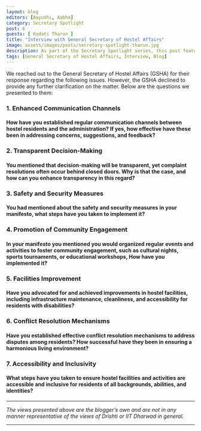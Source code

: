 ```yaml
---
layout: blog
editors: [Aayushi, Aabha]
category: Secretary Spotlight
post: 6
guests: [ Kodati Tharun ]
title: "Interview with General Secretary of Hostel Affairs"
image: assets/images/posts/secretary-spotlight-tharun.jpg
description: As part of the Secretary Spotlight series, this post features an interview with the General Secretary of Hostel Affairs covering questions regarding safety, accesibility and facilities. However, the GSHA provided brief responses and declined to offer any further explanations.
tags: [General Secretary of Hostel Affairs, Interview, Blog]
--- 
```


We reached out to the General Secretary of Hostel Affairs (GSHA) for their response regarding the following issues. However, the GSHA declined to provide any further clarification on the matter. Below are the questions we presented to them:

### 1. Enhanced Communication Channels 
#### How have you established regular communication channels between hostel residents and the administration? If yes, how effective have these been in addressing concerns, suggestions, and feedback? 

### 2. Transparent Decision-Making 
#### You mentioned that decision-making will be transparent, yet complaint resolutions often occur behind closed doors. Why is that the case, and how can you enhance transparency in this regard? 

### 3. Safety and Security Measures 
####  You had mentioned about the safety and security measures in your manifesto, what steps have you taken to implement it? 

### 4. Promotion of Community Engagement 
####  In your manifesto  you mentioned you would organized regular events and activities to foster community engagement, such as cultural nights, sports tournaments, or educational workshops, How have you implemented it? 

### 5. Facilities Improvement 
####  Have you advocated for and achieved improvements in hostel facilities, including infrastructure maintenance, cleanliness, and accessibility for residents with disabilities? 

### 6. Conflict Resolution Mechanisms 
####  Have you established effective conflict resolution mechanisms to address disputes among residents? How successful have they been in ensuring a harmonious living environment? 

### 7. Accessibility and Inclusivity 
####  What steps have you taken to ensure hostel facilities and activities are accessible and inclusive for residents of all backgrounds, abilities, and identities?  


---

*The views presented above are the blogger’s own and are not in any manner representative of the views of Drishti or IIT Dharwad in general.*

---
